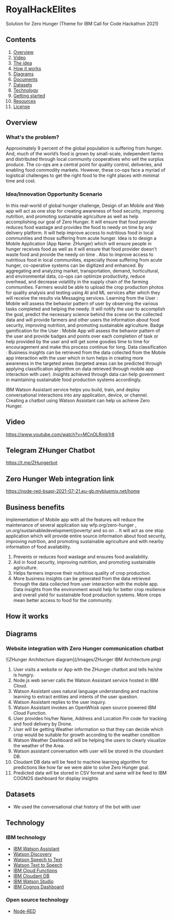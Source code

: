 # RoyalHackElites
Solution for Zero Hunger (Theme for IBM Call for Code Hackathon 2021)

## Contents

1. [Overview](#overview)
2. [Video](#video)
3. [The idea](#the-idea)
4. [How it works](#how-it-works)
5. [Diagrams](#diagrams)
6. [Documents](#documents)
7. [Datasets](#datasets)
8. [Technology](#technology)
9. [Getting started](#getting-started)
10. [Resources](#resources)
11. [License](#license)

## Overview

### What's the problem?
Approximately 9 percent of the global population is suffering from hunger. And, much of the world’s food is grown by small-scale, independent farms and distributed through local community cooperatives who sell the surplus produce. The co-ops are a central point for quality control, deliveries, and enabling food commodity markets. However, these co-ops face a myriad of logistical challenges to get the right food to the right places with minimal time and cost.

### Idea/Innovation Opportunity Scenario 

In this real-world of global hunger challenge, Design of an Mobile and Web app will act as one stop for creating awareness of food security, improving nutrition, and promoting sustainable agriculture as well as help accomplishing our goal of Zero Hunger. It will ensure that food provider reduces food wastage and provides the food to needy on time by any delivery platform. It will help improve access to nutritious food in local communities and those suffering from acute hunger.
Idea is to design a Mobile Application (App Name: ZHunger) which will ensure people in hunger receives food as well as it will ensure that food provider doesn't waste food and provide the needy on time . Also to improve access to nutritious food in local communities, especially those suffering from acute hunger, co-operative systems can be digitized and enhanced. By aggregating and analyzing market, transportation, demand, horticultural, and environmental data, co-ops can optimize productivity, reduce overhead, and decrease volatility in the supply chain of the farming communities. Farmers would be able to upload the crop production photos for quality analysis and testing using AI and ML services after which they will receive the results via Messaging services.
Learning from the User : Mobile will assess the behavior pattern of user by observing the various tasks completed and helping the needy. It will notify the user to accomplish the goal, predict the necessary science behind the scene on the collected data and will provide farmers and other users the information about food security, improving nutrition, and promoting sustainable agriculture.
Badge gamification for the User : Mobile App will assess the behavior pattern of the user and provide badges and points over each completion of task or help provided by the user and will get some goodies time to time for encouragement and make this process continue for long.
Data classification : Business insights can be retrieved from the data collected from the Mobile app interaction with the user which in turn helps in creating more awareness in the targeted areas (targeted areas can be predicted through applying classification algorithm on data retrieved through mobile app interaction with user) .Insights achieved through data can help government in maintaining sustainable food production systems accordingly.

IBM Watson Assistant service helps you build, train, and deploy conversational interactions into any application, device, or channel. Creating a chatbot using Watson Assistant can help us achieve Zero Hunger.

## Video

https://www.youtube.com/watch?v=MCnOLRmb1r8

## Telegram ZHunger Chatbot

https://t.me/ZHungerbot

## Zero Hunger Web integration link

https://node-red-bsapj-2021-07-21.eu-gb.mybluemix.net/home

## Business benefits 

Implementation of Mobile app with all the features will reduce the maintenance of several application say wfp.org/zero-hunger , un.org/sustainabledevelopment/poverty/ and so on ..  It will act as one stop application which will provide entire source information about food security, improving nutrition, and promoting sustainable agriculture and with nearby information of food availability.
1.	Prevents or reduces food wastage and ensures food availability.
2.	Aid in food security, improving nutrition, and promoting sustainable agriculture.
3.	Helps farmers improve their nutritious quality of crop production.
4.	More business insights can be generated from the data retrieved through the data collected from user interaction with the mobile app. Data insights from the environment would help for better crop resilience and overall yield for sustainable food production systems. More crops mean better access to food for the community.

## How it works


## Diagrams

### Website integration with Zero Hunger communication chatbot

![ZHunger Architecture diagram](/Images/ZHunger IBM Architecture.png)

1.	User visits a website or App with the ZHunger chatbot and tells he/she is hungry.
2.	Node.js web server calls the Watson Assistant service hosted in IBM Cloud.
3.	Watson Assistant uses natural language understanding and machine learning to extract entities and intents of the user question.
4.	Watson Assistant replies to the user inquiry.
5.	Watson Assistant invokes an OpenWhisk open source powered IBM Cloud Function.
6.	User provides his/her Name, Address and Location Pin code for tracking and food delivery by Drone.
7.	User will be getting Weather information so that they can decide which crop would be suitable for growth according to the weather condition
8.	Watson Weather Dashboard will be helping the users to clearly visualize the weather of the Area.
9.	Watson assistant conversation with user will be stored in the cloundant DB.
10.	Cloudant DB data will be feed to machine learning algorithm for predictions like how far we were able to solve Zero Hunger goal.
11.	Predicted data will be stored in CSV format and same will be feed to IBM COGNOS dashboard for display insights


## Datasets

- We used the conversational chat history of the bot with user 

## Technology

### IBM technology

- [IBM Watson Assistant](https://www.ibm.com/cloud/watson-assistant/)
- [Watson Discovery](https://www.ibm.com/cloud/watson-discovery)
- [Watson Speech to Text](https://www.ibm.com/cloud/watson-speech-to-text)
- [Watson Text to Speech](https://www.ibm.com/cloud/watson-text-to-speech)
- [IBM Cloud Functions](https://cloud.ibm.com/functions/)
- [IBM Cloudant DB](https://www.ibm.com/cloud/cloudant/)
- [IBM Watson Studio](https://cloud.ibm.com/functions/)
- [IBM Cognos Dashboard](https://www.ibm.com/cloud/watson-studio/)


### Open source technology
- [Node-RED](https://nodered.org/)

